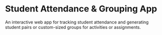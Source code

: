 # Student Attendance & Grouping App
An interactive web app for tracking student attendance and generating student pairs or custom-sized groups for activities or assignments.
